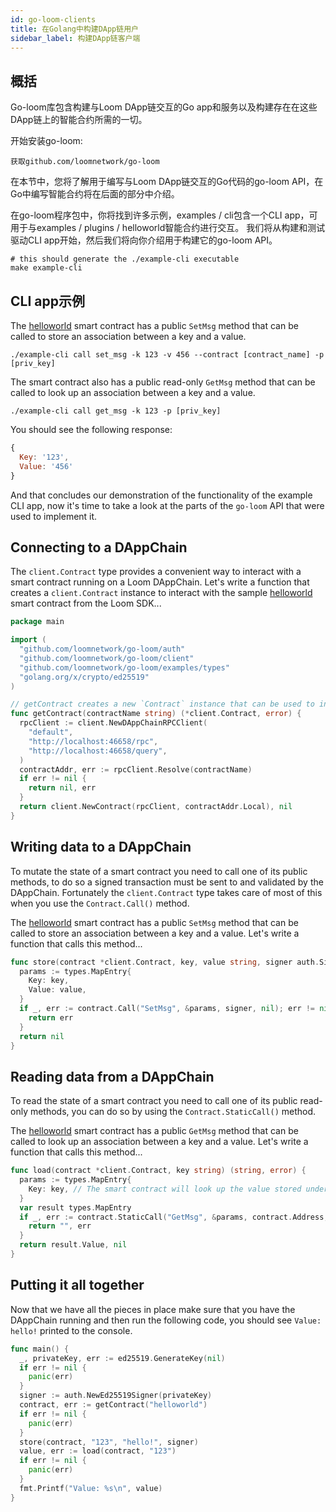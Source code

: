 ```yaml
---
id: go-loom-clients
title: 在Golang中构建DApp链用户
sidebar_label: 构建DApp链客户端
---
```

## 概括

Go-loom库包含构建与Loom DApp链交互的Go app和服务以及构建存在在这些DApp链上的智能合约所需的一切。

开始安装go-loom:

```shell
获取github.com/loomnetwork/go-loom
```

在本节中，您将了解用于编写与Loom DApp链交互的Go代码的go-loom API，在Go中编写智能合约将在后面的部分中介绍。

在go-loom程序包中，你将找到许多示例，examples / cli包含一个CLI app，可用于与examples / plugins / helloworld智能合约进行交互。 我们将从构建和测试驱动CLI app开始，然后我们将向你介绍用于构建它的go-loom API。

```shell
# this should generate the ./example-cli executable
make example-cli
```

## CLI app示例

The [helloworld](https://github.com/loomnetwork/go-loom/blob/master/examples/plugins/helloworld/helloworld.go) smart contract has a public `SetMsg` method that can be called to store an association between a key and a value.

```shell
./example-cli call set_msg -k 123 -v 456 --contract [contract_name] -p [priv_key]
```

The smart contract also has a public read-only `GetMsg` method that can be called to look up an association between a key and a value.

```shell
./example-cli call get_msg -k 123 -p [priv_key]
```

You should see the following response:

```js
{
  Key: '123',
  Value: '456'
}
```

And that concludes our demonstration of the functionality of the example CLI app, now it's time to take a look at the parts of the `go-loom` API that were used to implement it.

## Connecting to a DAppChain

The `client.Contract` type provides a convenient way to interact with a smart contract running on a Loom DAppChain. Let's write a function that creates a `client.Contract` instance to interact with the sample [helloworld](https://github.com/loomnetwork/go-loom/blob/master/examples/plugins/helloworld/helloworld.go) smart contract from the Loom SDK...

```go
package main

import (
  "github.com/loomnetwork/go-loom/auth"
  "github.com/loomnetwork/go-loom/client"
  "github.com/loomnetwork/go-loom/examples/types"
  "golang.org/x/crypto/ed25519"
)

// getContract creates a new `Contract` instance that can be used to interact with a smart contract.
func getContract(contractName string) (*client.Contract, error) {
  rpcClient := client.NewDAppChainRPCClient(
    "default",
    "http://localhost:46658/rpc",
    "http://localhost:46658/query",
  )
  contractAddr, err := rpcClient.Resolve(contractName)
  if err != nil {
    return nil, err
  }
  return client.NewContract(rpcClient, contractAddr.Local), nil
}
```

## Writing data to a DAppChain

To mutate the state of a smart contract you need to call one of its public methods, to do so a signed transaction must be sent to and validated by the DAppChain. Fortunately the `client.Contract` type takes care of most of this when you use the `Contract.Call()` method.

The [helloworld](https://github.com/loomnetwork/go-loom/blob/master/examples/plugins/helloworld/helloworld.go) smart contract has a public `SetMsg` method that can be called to store an association between a key and a value. Let's write a function that calls this method...

```go
func store(contract *client.Contract, key, value string, signer auth.Signer) error {
  params := types.MapEntry{
    Key: key,
    Value: value,
  }
  if _, err := contract.Call("SetMsg", &params, signer, nil); err != nil {
    return err
  }
  return nil
}

```

## Reading data from a DAppChain

To read the state of a smart contract you need to call one of its public read-only methods, you can do so by using the `Contract.StaticCall()` method.

The [helloworld](https://github.com/loomnetwork/go-loom/blob/master/examples/plugins/helloworld/helloworld.go) smart contract has a public `GetMsg` method that can be called to look up an association between a key and a value. Let's write a function that calls this method...

```go
func load(contract *client.Contract, key string) (string, error) {
  params := types.MapEntry{
    Key: key, // The smart contract will look up the value stored under this key.
  }
  var result types.MapEntry
  if _, err := contract.StaticCall("GetMsg", &params, contract.Address, &result); err != nil {
    return "", err
  }
  return result.Value, nil
}
```

## Putting it all together

Now that we have all the pieces in place make sure that you have the DAppChain running and then run the following code, you should see `Value: hello!` printed to the console.

```go
func main() {
  _, privateKey, err := ed25519.GenerateKey(nil)
  if err != nil {
    panic(err)
  }
  signer := auth.NewEd25519Signer(privateKey)
  contract, err := getContract("helloworld")
  if err != nil {
    panic(err)
  }
  store(contract, "123", "hello!", signer)
  value, err := load(contract, "123")
  if err != nil {
    panic(err)
  }
  fmt.Printf("Value: %s\n", value)
}
```